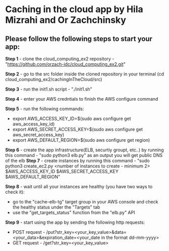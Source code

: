 # **Caching in the cloud app by Hila Mizrahi and Or Zachchinsky**

**Please follow the following steps to start your app:**
- 

**Step 1** - clone the cloud_computing_ex2 repository - "https://github.com/orzach-idc/cloud_computing_ex2.git"

**Step 2** - go to the src folder inside the cloned repository in your terminal (cd cloud_computing_ex2/cachingInTheCloud/src)

**Step 3** - run the init1.sh script - "./init1.sh" 

**Step 4** - enter your AWS credntials to finish the AWS configure command 

**Step 5** - run the following commands:
   *  export AWS_ACCESS_KEY_ID=$(sudo aws configure get aws_access_key_id)
   *  export AWS_SECRET_ACCESS_KEY=$(sudo aws configure get aws_secret_access_key)
   *  export AWS_DEFAULT_REGION=$(sudo aws configure get region)

**Step 6** - create the app infrastructure(ELB, securtiy groupt, etc..) by running this command  - "sudo python3 elb.py" as an output you will get public DNS of the elb
**Step 7** - create instances by running this command - "sudo python3 create_ec2.py <number of instances to create - minimum 2> $AWS_ACCESS_KEY_ID $AWS_SECRET_ACCESS_KEY $AWS_DEFAULT_REGION"

**Step 8** - wait until all your instances are healthy (you have two ways to check it):

   *  go to the "cache-elb-tg" target group in your AWS console and check the healthy status under the "Targets" tab
   *  use the "get_targets_status" function from the "elb.py" API

**Step 9** - start using the app by sending the following http requests:

   *  POST request - <ELB public DNS name>/put?str_key=<your_key_value>&data=<your_data>&expiration_date=<your_date in the format dd-mm-yyyy>
   *  GET request - <ELB public DNS name>/get?str_key=<your_key_value>
